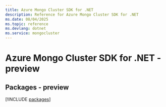 ```yaml
---
title: Azure Mongo Cluster SDK for .NET
description: Reference for Azure Mongo Cluster SDK for .NET
ms.date: 08/04/2025
ms.topic: reference
ms.devlang: dotnet
ms.service: mongocluster
---
```

# Azure Mongo Cluster SDK for .NET - preview
## Packages - preview
[!INCLUDE [packages](mongo-cluster-index.md)]